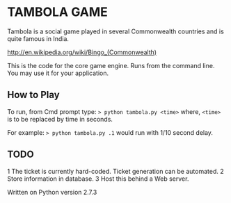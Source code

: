 TAMBOLA GAME
============

Tambola is a social game played in several Commonwealth countries and is quite famous in India.

http://en.wikipedia.org/wiki/Bingo_(Commonwealth)

This is the code for the core game engine. Runs from the command line. You may use it for your application.


How to Play
-----------

To run, from Cmd prompt type: 
`> python tambola.py <time>`
where, `<time>` is to be replaced by time in seconds.

For example:
`> python tambola.py .1` 
would run with 1/10 second delay.


TODO
----
1 The ticket is currently hard-coded. Ticket generation can be automated.
2 Store information in database.
3 Host this behind a Web server.


Written on Python version 2.7.3
